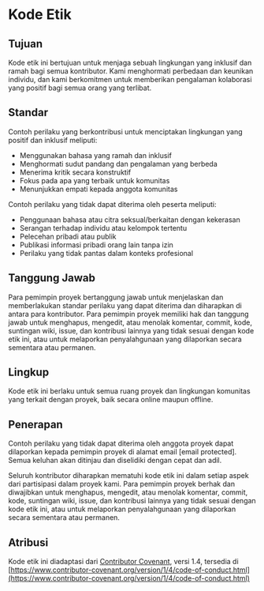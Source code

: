 # Kode Etik

## Tujuan

Kode etik ini bertujuan untuk menjaga sebuah lingkungan yang inklusif dan ramah bagi semua kontributor. Kami menghormati perbedaan dan keunikan individu, dan kami berkomitmen untuk memberikan pengalaman kolaborasi yang positif bagi semua orang yang terlibat.

## Standar

Contoh perilaku yang berkontribusi untuk menciptakan lingkungan yang positif dan inklusif meliputi:

* Menggunakan bahasa yang ramah dan inklusif
* Menghormati sudut pandang dan pengalaman yang berbeda
* Menerima kritik secara konstruktif
* Fokus pada apa yang terbaik untuk komunitas
* Menunjukkan empati kepada anggota komunitas

Contoh perilaku yang tidak dapat diterima oleh peserta meliputi:

* Penggunaan bahasa atau citra seksual/berkaitan dengan kekerasan
* Serangan terhadap individu atau kelompok tertentu
* Pelecehan pribadi atau publik
* Publikasi informasi pribadi orang lain tanpa izin
* Perilaku yang tidak pantas dalam konteks profesional

## Tanggung Jawab

Para pemimpin proyek bertanggung jawab untuk menjelaskan dan memberlakukan standar perilaku yang dapat diterima dan diharapkan di antara para kontributor. Para pemimpin proyek memiliki hak dan tanggung jawab untuk menghapus, mengedit, atau menolak komentar, commit, kode, suntingan wiki, issue, dan kontribusi lainnya yang tidak sesuai dengan kode etik ini, atau untuk melaporkan penyalahgunaan yang dilaporkan secara sementara atau permanen.

## Lingkup

Kode etik ini berlaku untuk semua ruang proyek dan lingkungan komunitas yang terkait dengan proyek, baik secara online maupun offline.

## Penerapan

Contoh perilaku yang tidak dapat diterima oleh anggota proyek dapat dilaporkan kepada pemimpin proyek di alamat email [email protected]. Semua keluhan akan ditinjau dan diselidiki dengan cepat dan adil.

Seluruh kontributor diharapkan mematuhi kode etik ini dalam setiap aspek dari partisipasi dalam proyek kami. Para pemimpin proyek berhak dan diwajibkan untuk menghapus, mengedit, atau menolak komentar, commit, kode, suntingan wiki, issue, dan kontribusi lainnya yang tidak sesuai dengan kode etik ini, atau untuk melaporkan penyalahgunaan yang dilaporkan secara sementara atau permanen.

## Atribusi

Kode etik ini diadaptasi dari [Contributor Covenant](https://www.contributor-covenant.org), versi 1.4, tersedia di [https://www.contributor-covenant.org/version/1/4/code-of-conduct.html](https://www.contributor-covenant.org/version/1/4/code-of-conduct.html)
